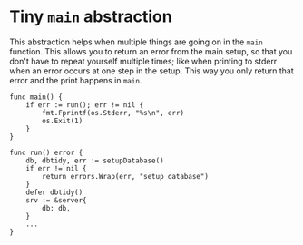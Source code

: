 # Tiny `main` abstraction

This abstraction helps when multiple things are going on in the `main` function. This allows you to return an error from the main setup, so that you don't have to repeat yourself multiple times; like when printing to stderr when an error occurs at one step in the setup. This way you only return that error and the print happens in `main`.

```
func main() {
    if err := run(); err != nil {
        fmt.Fprintf(os.Stderr, "%s\n", err)
        os.Exit(1)
    }
}

func run() error {
    db, dbtidy, err := setupDatabase()
    if err != nil {
        return errors.Wrap(err, "setup database")
    }
    defer dbtidy()
    srv := &server{
        db: db,
    }
    ...
}
```

